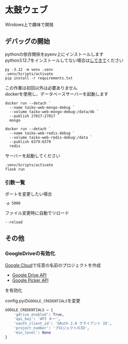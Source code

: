 # 太鼓ウェブ

Windows上で趣味で開発

## デバッグの開始
pythonの依存関係をpyenv上にインストールします  
python3.12.7をインストールしてない場合は[してきて](https://www.python.org/downloads/release/python-3127/)ください  
```
py -3.12 -m venv .venv
.venv/Scripts/activate
pip install -r requirements.txt
```

この作業は初回以外は必要ありません  
dockerを使用し、データベースサーバーを起動します

```
docker run --detach `
  --name taiko-web-mongo-debug `
  --volume taiko-web-mongo-debug:/data/db `
  --publish 27017:27017 `
  mongo
```

```
docker run --detach `
  --name taiko-web-redis-debug `
  --volume taiko-web-redis-debug:/data `
  --publish 6379:6379 `
  redis
```

サーバーを起動してください

```
.venv/Scripts/activate
flask run
```

### 引数一覧

ポートを変更したい場合
```
-p 5000
```

ファイル変更時に自動でリロード
```
--reload
```

## その他
### GoogleDriveの有効化
[Google Cloud](https://console.cloud.google.com/welcome)で任意の名前のプロジェクトを作成

- [Google Drive API](https://console.cloud.google.com/apis/library/drive.googleapis.com)
- [Google Picker API](https://console.cloud.google.com/apis/api/picker.googleapis.com/metrics)

を有効化

config.pyの`GOOGLE_CREDENTIALS`を変更
```python
GOOGLE_CREDENTIALS = {
    'gdrive_enabled': True,
    'api_key': 'API キー',
    'oauth_client_id': 'OAuth 2.0 クライアント ID',
    'project_number': 'プロジェクトのID',
    'min_level': None
}
```